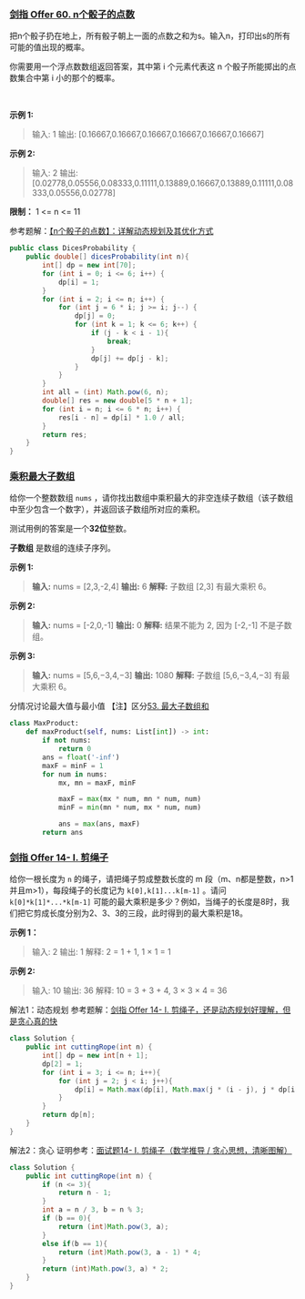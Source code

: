 
### [剑指 Offer 60. n个骰子的点数](https://leetcode.cn/problems/nge-tou-zi-de-dian-shu-lcof/)

把n个骰子扔在地上，所有骰子朝上一面的点数之和为s。输入n，打印出s的所有可能的值出现的概率。

你需要用一个浮点数数组返回答案，其中第 i 个元素代表这 n 个骰子所能掷出的点数集合中第 i 小的那个的概率。

 

**示例 1:**
>输入: 1
输出: [0.16667,0.16667,0.16667,0.16667,0.16667,0.16667]

**示例 2:**
>输入: 2
输出: [0.02778,0.05556,0.08333,0.11111,0.13889,0.16667,0.13889,0.11111,0.08333,0.05556,0.02778]
 

**限制：**
1 <= n <= 11

参考题解：[【n个骰子的点数】：详解动态规划及其优化方式](https://leetcode.cn/problems/nge-tou-zi-de-dian-shu-lcof/solution/nge-tou-zi-de-dian-shu-dong-tai-gui-hua-ji-qi-yo-3/)

```java
public class DicesProbability {
    public double[] dicesProbability(int n){
        int[] dp = new int[70];
        for (int i = 0; i <= 6; i++) {
            dp[i] = 1;
        }
        for (int i = 2; i <= n; i++) {
            for (int j = 6 * i; j >= i; j--) {
                dp[j] = 0;
                for (int k = 1; k <= 6; k++) {
                    if (j - k < i - 1){
                        break;
                    }
                    dp[j] += dp[j - k];
                }
            }
        }
        int all = (int) Math.pow(6, n);
        double[] res = new double[5 * n + 1];
        for (int i = n; i <= 6 * n; i++) {
            res[i - n] = dp[i] * 1.0 / all;
        }
        return res;
    }
}
```




### [乘积最大子数组](https://leetcode.cn/problems/maximum-product-subarray/)

给你一个整数数组 `nums` ，请你找出数组中乘积最大的非空连续子数组（该子数组中至少包含一个数字），并返回该子数组所对应的乘积。

测试用例的答案是一个**32位**整数。

**子数组** 是数组的连续子序列。



**示例 1:**
> **输入:** nums = [2,3,-2,4]
**输出:** 6
**解释:** 子数组 [2,3] 有最大乘积 6。

**示例 2:**
> **输入:** nums = [-2,0,-1]
**输出:** 0
**解释:** 结果不能为 2, 因为 [-2,-1] 不是子数组。

**示例 3:**
> **输入:** nums = [5,6,−3,4,−3]
**输出:** 1080
**解释:** 子数组 [5,6,−3,4,−3] 有最大乘积 6。

分情况讨论最大值与最小值
【注】区分[53. 最大子数组和](https://leetcode.cn/problems/maximum-subarray/)

```python
class MaxProduct:
    def maxProduct(self, nums: List[int]) -> int:
        if not nums:
            return 0
        ans = float('-inf')
        maxF = minF = 1
        for num in nums:
            mx, mn = maxF, minF

            maxF = max(mx * num, mn * num, num)
            minF = min(mn * num, mx * num, num)

            ans = max(ans, maxF)
        return ans
```


### [剑指 Offer 14- I. 剪绳子](https://leetcode.cn/problems/jian-sheng-zi-lcof/)

给你一根长度为 `n` 的绳子，请把绳子剪成整数长度的 m 段（m、n都是整数，n>1并且m>1），每段绳子的长度记为 `k[0],k[1]...k[m-1]` 。请问 `k[0]*k[1]*...*k[m-1]` 可能的最大乘积是多少？例如，当绳子的长度是8时，我们把它剪成长度分别为2、3、3的三段，此时得到的最大乘积是18。

**示例 1：**

>输入: 2
输出: 1
解释: 2 = 1 + 1, 1 × 1 = 1

**示例 2:**

>输入: 10
输出: 36
解释: 10 = 3 + 3 + 4, 3 × 3 × 4 = 36

解法1：动态规划
参考题解：[剑指 Offer 14- I. 剪绳子，还是动态规划好理解，但是贪心真的快](https://leetcode.cn/problems/jian-sheng-zi-lcof/solution/jian-zhi-offer-14-i-jian-sheng-zi-huan-s-xopj/)

```java
class Solution {
    public int cuttingRope(int n) {
        int[] dp = new int[n + 1];
        dp[2] = 1;
        for (int i = 3; i <= n; i++){
            for (int j = 2; j < i; j++){
                dp[i] = Math.max(dp[i], Math.max(j * (i - j), j * dp[i - j]));
            }
        }
        return dp[n];
    }
}
```

解法2：贪心
证明参考：[面试题14- I. 剪绳子（数学推导 / 贪心思想，清晰图解）](https://leetcode.cn/problems/jian-sheng-zi-lcof/solution/mian-shi-ti-14-i-jian-sheng-zi-tan-xin-si-xiang-by/)
```java
class Solution {
    public int cuttingRope(int n) {
        if (n <= 3){
            return n - 1;
        }
        int a = n / 3, b = n % 3;
        if (b == 0){
            return (int)Math.pow(3, a);
        }
        else if(b == 1){
            return (int)Math.pow(3, a - 1) * 4;
        }
        return (int)Math.pow(3, a) * 2;
    }
}
```
